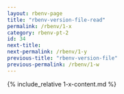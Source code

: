 ```yaml
---
layout: rbenv-page
title: "rbenv-version-file-read"
permalink: /rbenv/1-x
category: rbenv-pt-2
id: 34
next-title:
next-permalink: /rbenv/1-y
previous-title: "rbenv-version-file"
previous-permalink: /rbenv/1-w
---
```


{% include_relative 1-x-content.md %}
